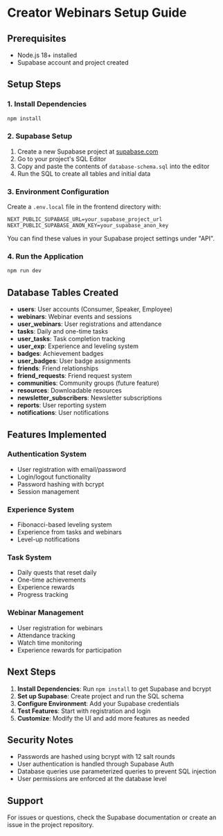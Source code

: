 # Creator Webinars Setup Guide

## Prerequisites
- Node.js 18+ installed
- Supabase account and project created

## Setup Steps

### 1. Install Dependencies
```bash
npm install
```

### 2. Supabase Setup
1. Create a new Supabase project at [supabase.com](https://supabase.com)
2. Go to your project's SQL Editor
3. Copy and paste the contents of `database-schema.sql` into the editor
4. Run the SQL to create all tables and initial data

### 3. Environment Configuration
Create a `.env.local` file in the frontend directory with:
```env
NEXT_PUBLIC_SUPABASE_URL=your_supabase_project_url
NEXT_PUBLIC_SUPABASE_ANON_KEY=your_supabase_anon_key
```

You can find these values in your Supabase project settings under "API".

### 4. Run the Application
```bash
npm run dev
```

## Database Tables Created

- **users**: User accounts (Consumer, Speaker, Employee)
- **webinars**: Webinar events and sessions
- **user_webinars**: User registrations and attendance
- **tasks**: Daily and one-time tasks
- **user_tasks**: Task completion tracking
- **user_exp**: Experience and leveling system
- **badges**: Achievement badges
- **user_badges**: User badge assignments
- **friends**: Friend relationships
- **friend_requests**: Friend request system
- **communities**: Community groups (future feature)
- **resources**: Downloadable resources
- **newsletter_subscribers**: Newsletter subscriptions
- **reports**: User reporting system
- **notifications**: User notifications

## Features Implemented

### Authentication System
- User registration with email/password
- Login/logout functionality
- Password hashing with bcrypt
- Session management

### Experience System
- Fibonacci-based leveling system
- Experience from tasks and webinars
- Level-up notifications

### Task System
- Daily quests that reset daily
- One-time achievements
- Experience rewards
- Progress tracking

### Webinar Management
- User registration for webinars
- Attendance tracking
- Watch time monitoring
- Experience rewards for participation

## Next Steps

1. **Install Dependencies**: Run `npm install` to get Supabase and bcrypt
2. **Set up Supabase**: Create project and run the SQL schema
3. **Configure Environment**: Add your Supabase credentials
4. **Test Features**: Start with registration and login
5. **Customize**: Modify the UI and add more features as needed

## Security Notes

- Passwords are hashed using bcrypt with 12 salt rounds
- User authentication is handled through Supabase Auth
- Database queries use parameterized queries to prevent SQL injection
- User permissions are enforced at the database level

## Support

For issues or questions, check the Supabase documentation or create an issue in the project repository.
